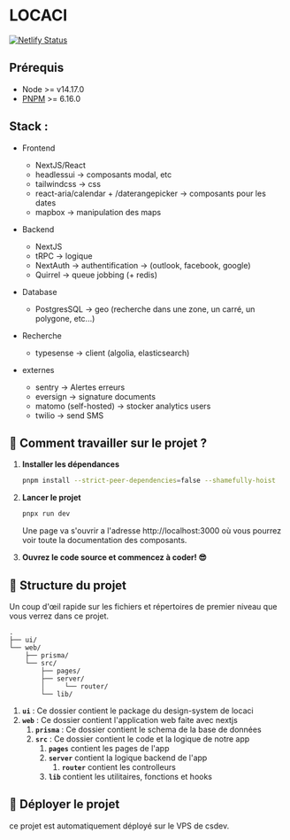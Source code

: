 # LOCACI

[![Netlify Status](https://api.netlify.com/api/v1/badges/181ff0b4-3ff0-4836-a2de-b31727919630/deploy-status)](https://app.netlify.com/sites/locaci-ui-lib/deploys)

## Prérequis

- Node >= v14.17.0
- [PNPM](https://pnpm.io/installation) >= 6.16.0

## Stack : 


- Frontend
  - NextJS/React
  - headlessui -> composants modal, etc
  - tailwindcss -> css
  - react-aria/calendar + /daterangepicker -> composants pour les dates
  - mapbox -> manipulation des maps
- Backend
  - NextJS
  - tRPC -> logique
  - NextAuth -> authentification -> (outlook, facebook, google)
  - Quirrel -> queue jobbing (+ redis)

- Database
    - PostgresSQL -> geo (recherche dans une zone, un carré, un polygone, etc...)
- Recherche
    - typesense -> client (algolia, elasticsearch)

- externes
  - sentry -> Alertes erreurs
  - eversign -> signature documents
  - matomo (self-hosted) -> stocker analytics users
  - twilio -> send SMS


## 🚀 Comment travailler sur le projet ?

1. **Installer les dépendances**

   ```bash
   pnpm install --strict-peer-dependencies=false --shamefully-hoist
   ```

3. **Lancer le projet**

   ```bash
   pnpx run dev
   ```

   Une page va s'ouvrir a l'adresse http://localhost:3000 où vous pourrez voir toute la documentation
   des composants.

4. **Ouvrez le code source et commencez à coder! 😎**

## 🧐 Structure du projet

Un coup d'œil rapide sur les fichiers et répertoires de premier niveau que vous verrez dans ce projet.

    .
    ├── ui/
    └── web/
        ├── prisma/
        └── src/
            ├── pages/
            ├── server/
            │     └── router/
            └── lib/

1. **`ui`** : Ce dossier contient le package du design-system de locaci
1. **`web`** : Ce dossier contient l'application web faite avec nextjs
    1. **`prisma`** : Ce dossier contient le schema de la base de données 
    2. **`src`** : Ce dossier contient le code et la logique de notre app
       1. **`pages`** contient les pages de l'app
       2. **`server`** contient la logique backend de l'app
          1. **`router`** contient les controlleurs
       1. **`lib`** contient les utilitaires, fonctions et hooks

## 💫 Déployer le projet

ce projet est automatiquement déployé sur le VPS de csdev.
